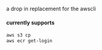 a drop in replacement for the awscli

#### currently supports

```bash
aws s3 cp
aws ecr get-login
```
